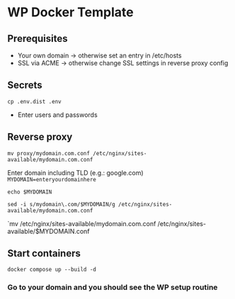 # WP Docker Template


## Prerequisites

* Your own domain -> otherwise set an entry in /etc/hosts
* SSL via ACME -> otherwise change SSL settings in reverse proxy config


## Secrets

`cp .env.dist .env`

* Enter users and passwords


## Reverse proxy

`mv proxy/mydomain.com.conf /etc/nginx/sites-available/mydomain.com.conf`


Enter domain including TLD (e.g.: google.com)
`MYDOMAIN=enteryourdomainhere`

`echo $MYDOMAIN`

`sed -i s/mydomain\.com/$MYDOMAIN/g /etc/nginx/sites-available/mydomain.com.conf`

`mv /etc/nginx/sites-available/mydomain.com.conf /etc/nginx/sites-available/$MYDOMAIN.conf


## Start containers

`docker compose up --build -d`


### Go to your domain and you should see the WP setup routine